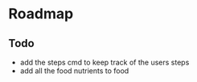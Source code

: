 # Roadmap

## Todo

- add the steps cmd to keep track of the users steps
- add all the food nutrients to food
